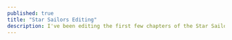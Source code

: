 ```yaml
---
published: true
title: "Star Sailors Editing"
description: I've been editing the first few chapters of the Star Sailors: Earthlings novella. You can check it out at http://gitlab.com/acord-robotics/. I'll go through the changes in this post.
---
```

